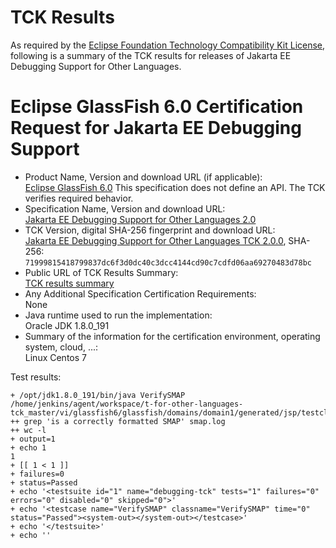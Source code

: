 TCK Results
===========

As required by the
[Eclipse Foundation Technology Compatibility Kit License](https://www.eclipse.org/legal/tck.php),
following is a summary of the TCK results for releases of Jakarta EE Debugging Support for Other Languages.

# Eclipse GlassFish 6.0 Certification Request for Jakarta EE Debugging Support

- Product Name, Version and download URL (if applicable): <br/>
  [Eclipse GlassFish 6.0](https://eclipse-ee4j.github.io/glassfish/download)
  This specification does not define an API. The TCK verifies required behavior.
- Specification Name, Version and download URL: <br/>
  [Jakarta EE Debugging Support for Other Languages 2.0](https://jakarta.ee/specifications/debugging/2.0/)
- TCK Version, digital SHA-256 fingerprint and download URL: <br/>
  [Jakarta EE Debugging Support for Other Languages TCK 2.0.0](https://download.eclipse.org/ee4j/jakartaee-tck/jakartaee9-eftl/promoted/jakarta-debugging-tck-2.0.0.zip), SHA-256: `71999815418799837dc6f3d0dc40c3dcc4144cd90c7cdfd06aa69270483d78bc`
- Public URL of TCK Results Summary: <br/>
  [TCK results summary](TCK-Results.html)
- Any Additional Specification Certification Requirements: <br/>
  None
- Java runtime used to run the implementation: <br/>
  Oracle JDK 1.8.0_191
- Summary of the information for the certification environment, operating system, cloud, ...: <br/>
  Linux Centos 7

Test results:

```
+ /opt/jdk1.8.0_191/bin/java VerifySMAP /home/jenkins/agent/workspace/t-for-other-languages-tck_master/vi/glassfish6/glassfish/domains/domain1/generated/jsp/testclient/org/apache/jsp/Hello_jsp.class.smap
++ grep 'is a correctly formatted SMAP' smap.log
++ wc -l
+ output=1
+ echo 1
1
+ [[ 1 < 1 ]]
+ failures=0
+ status=Passed
+ echo '<testsuite id="1" name="debugging-tck" tests="1" failures="0" errors="0" disabled="0" skipped="0">'
+ echo '<testcase name="VerifySMAP" classname="VerifySMAP" time="0" status="Passed"><system-out></system-out></testcase>'
+ echo '</testsuite>'
+ echo ''

```
